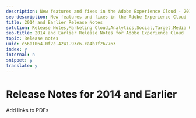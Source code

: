 ```yaml
---
description: New features and fixes in the Adobe Experience Cloud - 2014 and earlier.
seo-description: New features and fixes in the Adobe Experience Cloud - 2014 and earlier.
title: 2014 and Earlier Release Notes
solution: Release Notes,Marketing Cloud,Analytics,Social,Target,Media Optimizer
seo-title: 2014 and Earlier Release Notes for Adobe Experience Cloud
topic: Release notes
uuid: c56a1064-0f2c-4241-93c6-ca4b1f267763
index: y
internal: n
snippet: y
translate: y
---
```


# Release Notes for 2014 and Earlier

Add links to PDFs

<!-- How do we handle localized PDFs? Separate links in this article in language sections? -->
